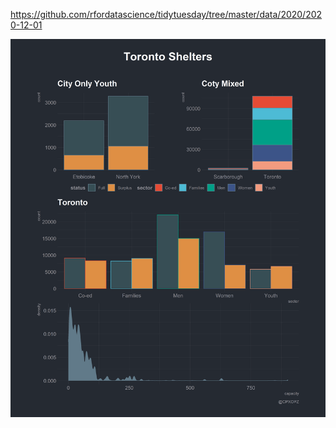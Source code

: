 https://github.com/rfordatascience/tidytuesday/tree/master/data/2020/2020-12-01

![](20201201-W49-Toronto_Shelters.png)